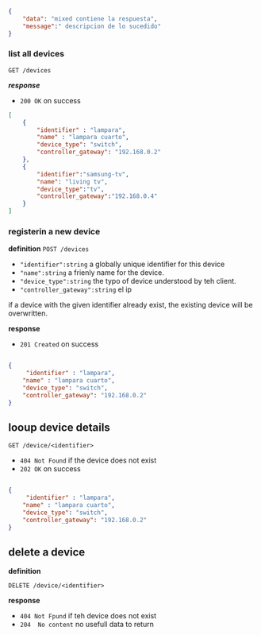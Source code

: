```json
{
    "data": "mixed contiene la respuesta",
    "message":" descripcion de lo sucedido"
}
```

### list all devices
`GET /devices`

***response***
- `200 OK` on success

```json
[
    {
        "identifier" : "lampara",
        "name" : "lampara cuarto",
        "device_type": "switch",
        "controller_gateway": "192.168.0.2"
    },
    {
        "identifier":"samsung-tv",
        "name": "living tv",
        "device_type":"tv",
        "controller_gateway":"192.168.0.4"
    }
]
```

### registerin a new device
**definition**
`POST /devices`

- `"identifier":string` a globally unique identifier for this device
- `"name":string` a frienly name for the device.
- `"device_type":string` the typo of device understood by teh client.
- `"controller_gateway":string` el ip

if a device with the given identifier already exist, the existing device will be overwritten.

**response**
- `201 Created` on success

```json

{
     "identifier" : "lampara",
    "name" : "lampara cuarto",
    "device_type": "switch",
    "controller_gateway": "192.168.0.2"
}
```

## looup device details

`GET /device/<identifier>`

- `404 Not Found` if the device does not exist
- `202 OK` on success
```json

{
     "identifier" : "lampara",
    "name" : "lampara cuarto",
    "device_type": "switch",
    "controller_gateway": "192.168.0.2"
}
```

## delete a device
**definition**

`DELETE /device/<identifier>`

**response**

- `404 Not Fpund` if teh device does not exist
- `204  No content` no usefull data to return
